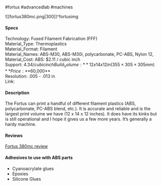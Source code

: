 #fortus #advancedlab #machines

![[fortus380mc.png|300]]^fortusimg

#### Specs
Technology: Fused Filament Fabrication (FFF)  
Material_Type: Thermoplastics  
Material_Format: Filament  
Material_Names: ABS-M30, ABS-M30i, polycarbonate, PC-ABS, Nylon 12,  
Material_Cost: 
   ABS: $2.11 / cubic inch  
   Support: $4.34 / cubic inch  
Build_Volume: **12 x 14 x 12 in (355 × 305 × 305 mm)**    
Price: **$60,000**  
Resolution: .005 - .013 in  
Link:  

#### Description
The Fortus can print a handful of different filament plastics (ABS, polycarbonate, PC-ABS blend, etc.). It is accurate and reliable and is the largest print volume we have (12 x 14 x 12 inches). It does have its kinks but is still operational and I hope it gives us a few more years. It’s generally a hardy machine.

#### Reviews
[Fortus 380mc review](https://www.aniwaa.com/product/3d-printers/stratasys-fortus-380mc/)

#### Adhesives to use with ABS parts
- Cyanoacrylate glues
- Epoxies
- Silicone Glues

